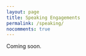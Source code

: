```yaml
---
layout: page
title: Speaking Engagements
permalink: /speaking/
nocomments: true
---
```


Coming soon.
